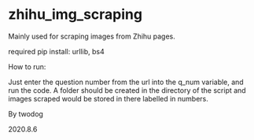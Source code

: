 # zhihu_img_scraping
Mainly used for scraping images from Zhihu pages. 

required pip install: urllib, bs4

How to run: 

Just enter the question number from the url into the q_num variable, and run the code. A folder should be created in the directory of the script and images scraped would be stored in there labelled in numbers. 

By twodog

2020.8.6
